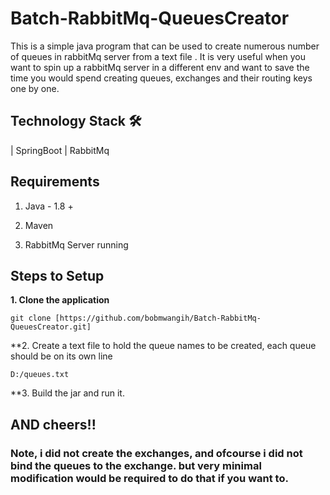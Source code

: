 # Batch-RabbitMq-QueuesCreator
This is a simple java program that can be used to create numerous number of queues in rabbitMq server from a text file .
It is very useful when you want to spin up a rabbitMq server in a different env and want to save the time you would spend creating queues, exchanges and their routing keys one by one.

## Technology Stack 🛠

| SpringBoot 
| RabbitMq

## Requirements

1. Java - 1.8 +

2. Maven 

3. RabbitMq Server running 

## Steps to Setup

**1. Clone the application**

`git clone [https://github.com/bobmwangih/Batch-RabbitMq-QueuesCreator.git]`

**2. Create a text file to hold the queue names to be created, each queue should be on its own line 

`D:/queues.txt `

**3. Build the jar and run it.

## AND cheers!!

### Note, i did not create the exchanges, and ofcourse i did not bind the queues to the exchange. but very minimal modification would be required to do that if you want to.
